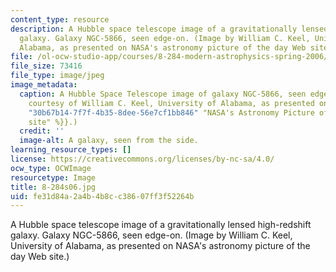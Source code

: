 ```yaml
---
content_type: resource
description: A Hubble space telescope image of a gravitationally lensed high-redshift
  galaxy. Galaxy NGC-5866, seen edge-on. (Image by William C. Keel, University of
  Alabama, as presented on NASA's astronomy picture of the day Web site.)
file: /ol-ocw-studio-app/courses/8-284-modern-astrophysics-spring-2006/fe31d84a2a4b4b8cc38607ff3f52264b_8-284s06.jpg
file_size: 73416
file_type: image/jpeg
image_metadata:
  caption: A Hubble Space Telescope image of galaxy NGC-5866, seen edge-on. (Image
    courtesy of William C. Keel, University of Alabama, as presented on {{% resource_link
    "30b67b14-7f7f-4b35-8dee-56e7cf1bb846" "NASA's Astronomy Picture of the Day Web
    site" %}}.)
  credit: ''
  image-alt: A galaxy, seen from the side.
learning_resource_types: []
license: https://creativecommons.org/licenses/by-nc-sa/4.0/
ocw_type: OCWImage
resourcetype: Image
title: 8-284s06.jpg
uid: fe31d84a-2a4b-4b8c-c386-07ff3f52264b
---
```

A Hubble space telescope image of a gravitationally lensed high-redshift galaxy. Galaxy NGC-5866, seen edge-on. (Image by William C. Keel, University of Alabama, as presented on NASA's astronomy picture of the day Web site.)